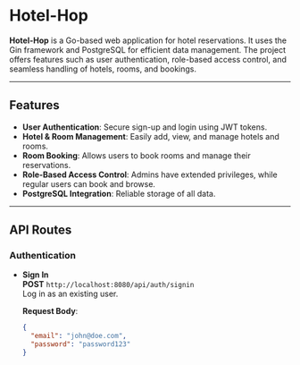 # **Hotel-Hop**

**Hotel-Hop** is a Go-based web application for hotel reservations. It uses the Gin framework and PostgreSQL for efficient data management. The project offers features such as user authentication, role-based access control, and seamless handling of hotels, rooms, and bookings.

---

## **Features**

- **User Authentication**: Secure sign-up and login using JWT tokens.
- **Hotel & Room Management**: Easily add, view, and manage hotels and rooms.
- **Room Booking**: Allows users to book rooms and manage their reservations.
- **Role-Based Access Control**: Admins have extended privileges, while regular users can book and browse.
- **PostgreSQL Integration**: Reliable storage of all data.

---

## **API Routes**

### **Authentication**

- **Sign In**  
  **POST** `http://localhost:8080/api/auth/signin`  
  Log in as an existing user.

  **Request Body**:

  ```json
  {
    "email": "john@doe.com",
    "password": "password123"
  }
  ```
